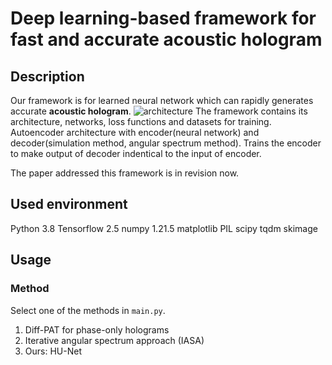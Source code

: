 # Deep learning-based framework for fast and accurate acoustic hologram

## Description
Our framework is for learned neural network which can rapidly generates accurate **acoustic hologram**.
![architecture](https://user-images.githubusercontent.com/70740386/197447338-8e6e0858-f8a6-49f1-a460-f4be6d41442f.png)
The framework contains its architecture, networks, loss functions and datasets for training.
Autoencoder architecture with encoder(neural network) and decoder(simulation method, angular spectrum method).
Trains the encoder to make output of decoder indentical to the input of encoder.

The paper addressed this framework is in revision now.


## Used environment
Python 3.8
Tensorflow 2.5
numpy 1.21.5
matplotlib
PIL
scipy
tqdm
skimage

## Usage
### Method
Select one of the methods in `main.py`.
1) Diff-PAT for phase-only holograms
2) Iterative angular spectrum approach (IASA)
3) Ours: HU-Net

